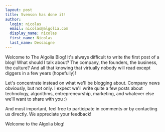 ```yaml
---
layout: post
title: Svenson has done it!
author:
  login: nicolas
  email: nicolas@algolia.com
  display_name: nicolas
  first_name: Nicolas
  last_name: Dessaigne
---
```


Welcome to The Algolia Blog! It's always difficult to write the first post of
a blog! What should I talk about? The company, the founders, the business, the
culture? And all that knowing that virtually nobody will read except diggers
in a few years (hopefully)!

Let's concentrate instead on what we'll be blogging about. Company news
obviously, but not only. I expect we'll write quite a few posts about
technology, algorithms, entrepreneurship, marketing, and whatever else we'll
want to share with you :)

And most important, feel free to participate in comments or by contacting us
directly. We appreciate your feedback!

Welcome to the Algolia blog!
